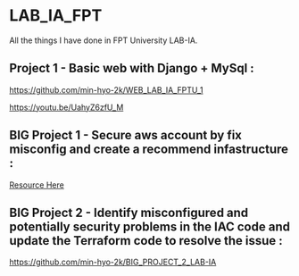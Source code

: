 # LAB_IA_FPT
All the things I have done in FPT University LAB-IA.

## Project 1 - Basic web with Django + MySql :
https://github.com/min-hyo-2k/WEB_LAB_IA_FPTU_1

https://youtu.be/UahyZ6zfU_M

## BIG Project 1 - Secure aws account by fix misconfig and create a recommend infastructure :
[Resource Here](https://drive.google.com/drive/folders/10GEl2P3FCsNb6E1soHlrSOclLm9TBp_y?usp=sharing)

## BIG Project 2 - Identify misconfigured and potentially security problems in the IAC code and update the Terraform code to resolve the issue :
https://github.com/min-hyo-2k/BIG_PROJECT_2_LAB-IA
